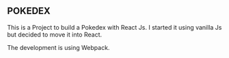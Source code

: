 ## POKEDEX 

This is a Project to build a Pokedex with React Js. I started it using vanilla Js but decided to move it into React.

The development is using Webpack.
